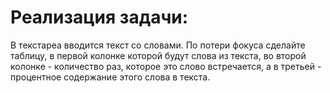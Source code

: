 # Реализация задачи:

В текстареа вводится текст со словами. По потери фокуса сделайте таблицу, в первой колонке которой будут слова из текста, во второй колонке - количество раз, которое это слово встречается, а в третьей - процентное содержание этого слова в текста.
